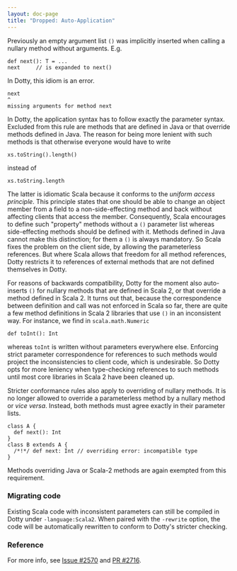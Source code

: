 ```yaml
---
layout: doc-page
title: "Dropped: Auto-Application"
---
```


Previously an empty argument list `()` was implicitly inserted when
calling a nullary method without arguments. E.g.

    def next(): T = ...
    next     // is expanded to next()

In Dotty, this idiom is an error.

    next
    ^
    missing arguments for method next

In Dotty, the application syntax has to follow exactly the parameter
syntax. Excluded from this rule are methods that are defined in Java
or that override methods defined in Java. The reason for being more
lenient with such methods is that otherwise everyone would have to
write

    xs.toString().length()

instead of

    xs.toString.length

The latter is idiomatic Scala because it conforms to the _uniform
access principle_. This principle states that one should be able to
change an object member from a field to a non-side-effecting method
and back without affecting clients that access the
member. Consequently, Scala encourages to define such "property"
methods without a `()` parameter list whereas side-effecting methods
should be defined with it. Methods defined in Java cannot make this
distinction; for them a `()` is always mandatory. So Scala fixes the
problem on the client side, by allowing the parameterless references.
But where Scala allows that freedom for all method references, Dotty
restricts it to references of external methods that are not defined
themselves in Dotty.

For reasons of backwards compatibility, Dotty for the moment also
auto-inserts `()` for nullary methods that are defined in Scala 2, or
that override a method defined in Scala 2. It turns out that, because
the correspondence between definition and call was not enforced in
Scala so far, there are quite a few method definitions in Scala 2
libraries that use `()` in an inconsistent way. For instance, we
find in `scala.math.Numeric`

    def toInt(): Int

whereas `toInt` is written without parameters everywhere
else. Enforcing strict parameter correspondence for references to
such methods would project the inconsistencies to client code, which
is undesirable. So Dotty opts for more leniency when type-checking
references to such methods until most core libraries in Scala 2 have
been cleaned up.

Stricter conformance rules also apply to overriding of nullary
methods.  It is no longer allowed to override a parameterless method
by a nullary method or _vice versa_. Instead, both methods must agree
exactly in their parameter lists.

    class A {
      def next(): Int
    }
    class B extends A {
      /*!*/ def next: Int // overriding error: incompatible type
    }

Methods overriding Java or Scala-2 methods are again exempted from this
requirement.

### Migrating code

Existing Scala code with inconsistent parameters can still be compiled
in Dotty under `-language:Scala2`. When paired with the `-rewrite`
option, the code will be automatically rewritten to conform to Dotty's
stricter checking.

### Reference

For more info, see [Issue #2570](https://github.com/lampepfl/dotty/issues/2570) and [PR #2716](https://github.com/lampepfl/dotty/pull/2716).



